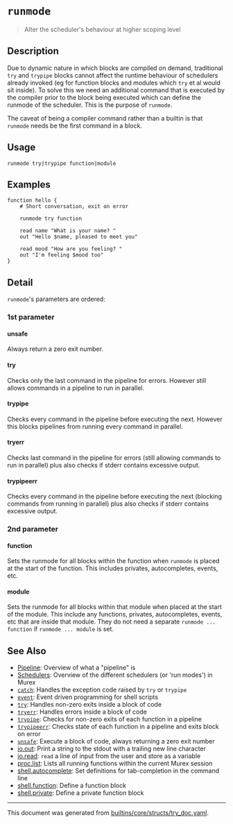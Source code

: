 # `runmode`

> Alter the scheduler's behaviour at higher scoping level

## Description

Due to dynamic nature in which blocks are compiled on demand, traditional `try`
and `trypipe` blocks cannot affect the runtime behaviour of schedulers already
invoked (eg for function blocks and modules which `try` et al would sit inside).
To solve this we need an additional command that is executed by the compiler
prior to the block being executed which can define the runmode of the scheduler.
This is the purpose of `runmode`.

The caveat of being a compiler command rather than a builtin is that `runmode`
needs be the first command in a block.

## Usage

```
runmode try|trypipe function|module
```

## Examples

```
function hello {
    # Short conversation, exit on error
    
    runmode try function

    read name "What is your name? "
    out "Hello $name, pleased to meet you"
    
    read mood "How are you feeling? "
    out "I'm feeling $mood too"
}
```

## Detail

`runmode`'s parameters are ordered:

### 1st parameter

#### unsafe

Always return a zero exit number.

#### try

Checks only the last command in the pipeline for errors. However still allows
commands in a pipeline to run in parallel.

#### trypipe

Checks every command in the pipeline before executing the next. However this
blocks pipelines from running every command in parallel.

#### tryerr

Checks last command in the pipeline for errors (still allowing commands to run
in parallel) plus also checks if stderr contains excessive output.

#### trypipeerr

Checks every command in the pipeline before executing the next (blocking
commands from running in parallel) plus also checks if stderr contains
excessive output.

### 2nd parameter

#### function

Sets the runmode for all blocks within the function when `runmode` is placed at
the start of the function. This includes privates, autocompletes, events, etc.

#### module

Sets the runmode for all blocks within that module when placed at the start of
the module. This include any functions, privates, autocompletes, events, etc
that are inside that module. They do not need a separate `runmode ... function`
if `runmode ... module` is set.

## See Also

* [Pipeline](../user-guide/pipeline.md):
  Overview of what a "pipeline" is
* [Schedulers](../user-guide/schedulers.md):
  Overview of the different schedulers (or 'run modes') in Murex
* [`catch`](../commands/catch.md):
  Handles the exception code raised by `try` or `trypipe`
* [`event`](../commands/event.md):
  Event driven programming for shell scripts
* [`try`](../commands/try.md):
  Handles non-zero exits inside a block of code
* [`tryerr`](../commands/tryerr.md):
  Handles errors inside a block of code
* [`trypipe`](../commands/trypipe.md):
  Checks for non-zero exits of each function in a pipeline
* [`trypipeerr`](../commands/trypipeerr.md):
  Checks state of each function in a pipeline and exits block on error
* [`unsafe`](../commands/unsafe.md):
  Execute a block of code, always returning a zero exit number
* [io.out](../commands/out.md):
  Print a string to the stdout with a trailing new line character
* [io.read](../commands/read.md):
  `read` a line of input from the user and store as a variable
* [proc.list](../commands/fid-list.md):
  Lists all running functions within the current Murex session
* [shell.autocomplete](../commands/autocomplete.md):
  Set definitions for tab-completion in the command line
* [shell.function](../commands/function.md):
  Define a function block
* [shell.private](../commands/private.md):
  Define a private function block

<hr/>

This document was generated from [builtins/core/structs/try_doc.yaml](https://github.com/lmorg/murex/blob/master/builtins/core/structs/try_doc.yaml).